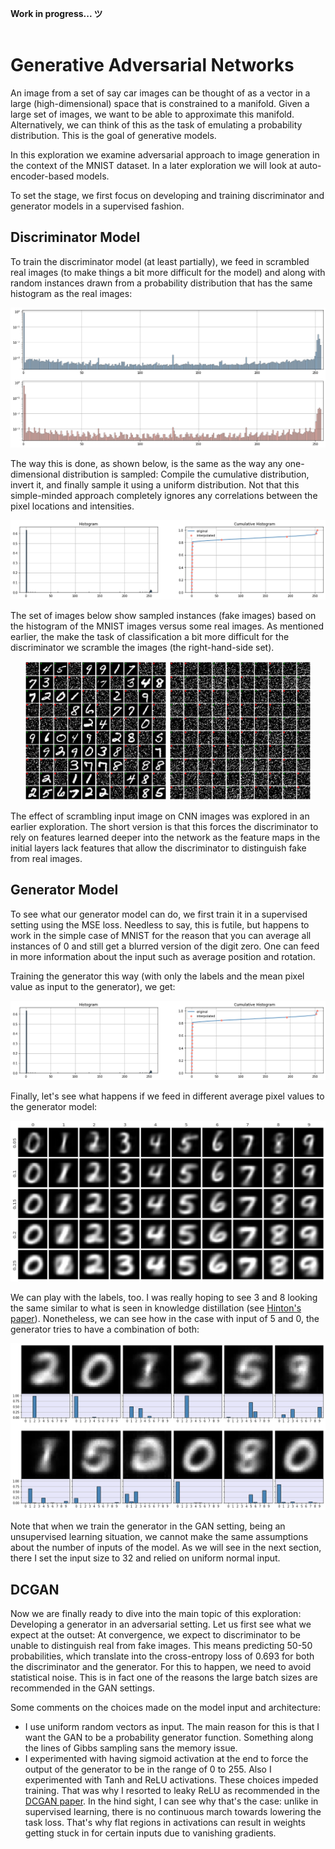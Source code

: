 
**Work in progress...  ツ**
<br><br>


# Generative Adversarial Networks

An image from a set of say car images can be thought of as a vector in a large (high-dimensional) space that is constrained to a manifold. Given a large set of images, we want to be able to approximate this manifold. Alternatively, we can think of this as the task of emulating a probability distribution. This is the goal of generative models.  

In this exploration we examine adversarial approach to image generation in the context of the MNIST dataset. In a later exploration we will look at auto-encoder-based models.

To set the stage, we first focus on developing and training discriminator and generator models in a supervised fashion. 

## Discriminator Model

To train the discriminator model (at least partially), we feed in scrambled real images (to make things a bit more difficult for the model) and along with random instances drawn from a probability distribution that has the same histogram as the real images:

![Histograms of fake and real images](https://github.com/sedihub/deep_learning_research/blob/master/gan/.images/histigrams_of_mnist_and_fake.png?raw=true) 

The way this is done, as shown below, is the same as the way any one-dimensional distribution is sampled: Compile the cumulative distribution, invert it, and finally sample it using a uniform distribution. Not that this simple-minded approach completely ignores any correlations between the pixel locations and intensities.

![Sampling histogram of MNIST images](https://github.com/sedihub/deep_learning_research/blob/master/gan/.images/emulating_mnist_histogram.png?raw=true) 

The set of images below show sampled instances (fake images) based on the histogram of the MNIST images versus some real images. As mentioned earlier, the make the task of classification a bit more difficult for the discriminator we scramble the images (the right-hand-side set).  


<p align="center">
    <img src="https://github.com/sedihub/deep_learning_research/blob/master/gan/.images/mnist_and_fake.png" alt="Original fake and real images" width="45%" height="45%">
    <img src="https://github.com/sedihub/deep_learning_research/blob/master/gan/.images/scrambled_mnist_and_fake.png" alt="Scrambled fake and real images" width="45%" height="45%">
</p>
 
The effect of scrambling input image on CNN images was explored in an earlier exploration. The short version is that this forces the discriminator to rely on features learned deeper into the network as the feature maps in the initial layers lack features that allow the discriminator to distinguish fake from real images.


## Generator Model

To see what our generator model can do, we first train it in a supervised setting using the MSE loss. Needless to say, this is futile, but happens to work in the simple case of MNIST for the reason that you can average all instances of 0 and still get a blurred version of the digit zero. One can feed in more information about the input such as average position and rotation.

Training the generator this way (with only the labels and the mean pixel value as input to the generator), we get:

![Sampling histogram of MNIST images](https://github.com/sedihub/deep_learning_research/blob/master/gan/.images/emulating_mnist_histogram.png?raw=true) 

Finally, let's see what happens if we feed in different average pixel values to the generator model:

![Sampling histogram of MNIST images](https://github.com/sedihub/deep_learning_research/blob/master/gan/.images/generated_images_with_image_pixel_means.png?raw=true) 

We can play with the labels, too. I was really hoping to see 3 and 8 looking the same similar to what is seen in knowledge distillation (see [Hinton's paper](https://arxiv.org/abs/1503.02531)). Nonetheless, we can see how in the case with input of 5 and 0, the generator tries to have a combination of both:

![Sampling histogram of MNIST images](https://github.com/sedihub/deep_learning_research/blob/master/gan/.images/combined_hidden_representation.png?raw=true) 

Note that when we train the generator in the GAN setting, being an unsupervised learning situation, we cannot make the same assumptions about the number of inputs of the model. As we will see in the next section, there I set the input size to 32 and relied on uniform normal input. 


## DCGAN

Now we are finally ready to dive into the main topic of this exploration: Developing a generator in an adversarial setting. Let us first see what we expect at the outset: At convergence, we expect to discriminator to be unable to distinguish real from fake images. This means predicting 50-50 probabilities, which translate into the cross-entropy loss of 0.693 for both the discriminator and the generator. For this to happen, we need to avoid statistical noise. This is in fact one of the reasons the large batch sizes are recommended in the GAN settings.

Some comments on the choices made on the model input and architecture:
 - I use uniform random vectors as input. The main reason for this is that I want the GAN to be a probability generator function. Something along the lines of Gibbs sampling sans the memory issue.
 - I experimented with having sigmoid activation at the end to force the output of the generator to be in the range of 0 to 255. Also I experimented with Tanh and ReLU activations. These choices impeded training. That was why I resorted to leaky ReLU as recommended in the [DCGAN paper](https://arxiv.org/abs/1511.06434). In the hind sight, I can see why that's the case: unlike in supervised learning, there is no continuous march towards lowering the task loss. That's why flat regions in activations can result in weights getting stuck in for certain inputs due to vanishing gradients. 
